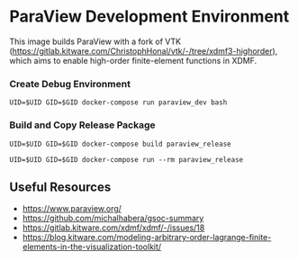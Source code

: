 # ParaView Development Environment

This image builds ParaView with a fork of VTK (https://gitlab.kitware.com/ChristophHonal/vtk/-/tree/xdmf3-highorder), which aims to enable high-order finite-element functions in XDMF.

### Create Debug Environment

```
UID=$UID GID=$GID docker-compose run paraview_dev bash
```

### Build and Copy Release Package

```
UID=$UID GID=$GID docker-compose build paraview_release

UID=$UID GID=$GID docker-compose run --rm paraview_release
```

## Useful Resources

- https://www.paraview.org/
- https://github.com/michalhabera/gsoc-summary
- https://gitlab.kitware.com/xdmf/xdmf/-/issues/18
- https://blog.kitware.com/modeling-arbitrary-order-lagrange-finite-elements-in-the-visualization-toolkit/